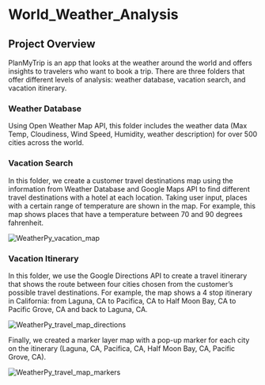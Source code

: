 # World_Weather_Analysis

## Project Overview

PlanMyTrip is an app that looks at the weather around the world and offers insights to travelers who want to book a trip. There are three folders that offer different levels of analysis: weather database, vacation search, and vacation itinerary.

### Weather Database
Using Open Weather Map API, this folder includes the weather data (Max Temp, Cloudiness, Wind Speed, Humidity, weather description) for over 500 cities across the world.

### Vacation Search
In this folder, we create a customer travel destinations map using the information from Weather Database and Google Maps API to find different travel destinations with a hotel at each location. Taking user input, places with a certain range of temperature are shown in the map. For example, this map shows places that have a temperature between 70 and 90 degrees fahrenheit.

![WeatherPy_vacation_map](https://user-images.githubusercontent.com/88729583/136297949-bf11c3ac-ac53-443a-ad58-208fca1df07f.PNG)

### Vacation Itinerary
In this folder, we use the Google Directions API to create a travel itinerary that shows the route between four cities chosen from the customer’s possible travel destinations. For example, the map shows a 4 stop itinerary in California: from Laguna, CA to Pacifica, CA to Half Moon Bay, CA to Pacific Grove, CA and back to Laguna, CA.

![WeatherPy_travel_map_directions](https://user-images.githubusercontent.com/88729583/136299853-443e3e73-37fa-4ba3-a9ff-e9dd7fd5705a.PNG)

Finally, we created a marker layer map with a pop-up marker for each city on the itinerary (Laguna, CA, Pacifica, CA, Half Moon Bay, CA, Pacific Grove, CA).

![WeatherPy_travel_map_markers](https://user-images.githubusercontent.com/88729583/136299890-00d9d5e9-ace6-4131-8ac8-6460a8ab6af9.png)


